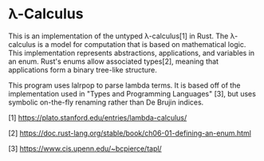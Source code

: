 # λ-Calculus 

This is an implementation of the untyped λ-calculus[1] in Rust. The λ-calculus 
is a model for computation that is based on mathematical logic.
This implementation represents abstractions, 
applications, and variables in an enum. Rust's enums allow associated types[2],
meaning that applications form a binary tree-like structure.

This program uses lalrpop to parse lambda terms. It is based off of the
implementation used in "Types and Programming Languages" [3], but uses symbolic
on-the-fly renaming rather than De Brujin indices.

[1] https://plato.stanford.edu/entries/lambda-calculus/

[2] https://doc.rust-lang.org/stable/book/ch06-01-defining-an-enum.html

[3] https://www.cis.upenn.edu/~bcpierce/tapl/
